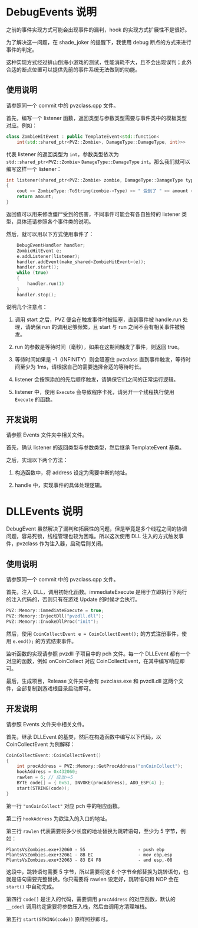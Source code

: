 # DebugEvents 说明

之前的事件实现方式可能会出现事件的漏判，hook 的实现方式扩展性不是很好。

为了解决这一问题，在 shade_joker 的提醒下，我使用 debug 断点的方式来进行事件的判定。

这种实现方式经过排山倒海小游戏的测试，性能消耗不大，且不会出现误判；此外合适的断点位置可以提供先前的事件系统无法做到的功能。

## 使用说明

请参照同一个 commit 中的 pvzclass.cpp 文件。

首先，编写一个 listener 函数，返回类型与参数类型需要与事件类中的模板类型对应。例如：

```cpp
class ZombieHitEvent : public TemplateEvent<std::function<
    int(std::shared_ptr<PVZ::Zombie>, DamageType::DamageType, int)>>
```

代表 listener 的返回类型为 `int`，参数类型依次为 `std::shared_ptr<PVZ::Zombie>` `DamageType::DamageType` `int`。那么我们就可以编写这样一个 listener：

```cpp
int listener(shared_ptr<PVZ::Zombie> zombie, DamageType::DamageType type, int amount)
{
    cout << ZombieType::ToString(zombie->Type) << " 受到了 " << amount << " 点伤害，类型为 " << DamageType::ToString(type) << endl;
    return amount;
}
```

返回值可以用来修改僵尸受到的伤害，不同事件可能会有各自独特的 listener 类型，具体还请参照各个事件类的说明。

然后，就可以用以下方式使用事件了：

```cpp
    DebugEventHandler handler;
    ZombieHitEvent e;
    e.addListener(listener);
    handler.addEvent(make_shared<ZombieHitEvent>(e));
    handler.start();
    while (true)
    {
        handler.run(1)
    }
    handler.stop();
```

说明几个注意点：

1. 调用 start 之后，PVZ 便会在触发事件时被阻塞，直到事件被 handle.run 处理，请确保 run 的调用足够频繁，且 start 与 run 之间不会有相关事件被触发。

2. run 的参数是等待时间（毫秒），如果在这期间触发了事件，则返回 true。

3. 等待时间如果是 -1（INFINITY）则会阻塞住 pvzclass 直到事件触发，等待时间至少为 1ms，请根据自己的需要选择合适的等待时长。

4. listener 会按照添加的先后顺序触发，请确保它们之间的正常运行逻辑。

5. listener 中，使用 `Execute` 会导致程序卡死，请另开一个线程执行使用 `Execute` 的函数。

## 开发说明

请参照 Events 文件夹中相关文件。

首先，确认 listener 的返回类型与参数类型，然后继承 TemplateEvent 基类。

之后，实现以下两个方法：

1. 构造函数中，将 address 设定为需要中断的地址。

2. handle 中，实现事件的具体处理逻辑。

# DLLEvents 说明

DebugEvent 虽然解决了漏判和拓展性的问题，但是毕竟是多个线程之间的协调问题，容易死锁，线程管理也较为困难。所以这次使用 DLL 注入的方式触发事件，pvzclass 作为注入器，启动后则关闭。

## 使用说明

请参照同一个 commit 中的 pvzclass.cpp 文件。

首先，注入 DLL，调用初始化函数。immediateExecute 是用于立即执行下两行的注入代码的，否则只有在游戏 Update 的时候才会执行。

```cpp
PVZ::Memory::immediateExecute = true;
PVZ::Memory::InjectDll("pvzdll.dll");
PVZ::Memory::InvokeDllProc("init");
```

然后，使用 `CoinCollectEvent e = CoinCollectEvent();` 的方式注册事件，使用 `e.end();` 的方式结束事件。

监听函数的实现请参照 pvzdll 子项目中的 pch 文件。每一个 DLLEvent 都有一个对应的函数，例如 onCoinCollect 对应 CoinCollectEvent，在其中编写响应即可。

最后，生成项目，Release 文件夹中会有 pvzclass.exe 和 pvzdll.dll 这两个文件，全部复制到游戏根目录启动即可。

## 开发说明

请参照 Events 文件夹中相关文件。

首先，继承 DLLEvent 的基类，然后在构造函数中编写以下代码，以 CoinCollectEvent 为例解释：

```cpp
CoinCollectEvent::CoinCollectEvent()
{
    int procAddress = PVZ::Memory::GetProcAddress("onCoinCollect");
    hookAddress = 0x432060;
    rawlen = 6; // 应当>=5
    BYTE code[] = { 0x51, INVOKE(procAddress), ADD_ESP(4) };
    start(STRING(code));
}
```

第一行 `"onCoinCollect"` 对应 pch 中的相应函数。

第二行 `hookAddress` 为欲注入的入口的地址。

第三行 `rawlen` 代表需要将多少长度的地址替换为跳转语句，至少为 5 字节，例如：

```
PlantsVsZombies.exe+32060 - 55                    - push ebp
PlantsVsZombies.exe+32061 - 8B EC                 - mov ebp,esp
PlantsVsZombies.exe+32063 - 83 E4 F8              - and esp,-08
```

这段中，跳转语句需要 5 字节，所以需要将这 6 个字节全部替换为跳转语句，也就是语句需要完整替换。你只需要将 rawlen 设定好，跳转语句和 NOP 会在 `start()` 中自动完成。

第四行 `code[]` 是注入的代码，需要调用 `procAddress` 的对应函数，默认的 `__cdecl` 调用约定需要将参数压入栈，然后由调用方清理堆栈。

第五行 `start(STRING(code))` 原样照抄即可。
